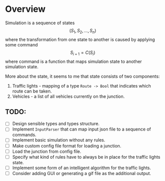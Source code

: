 # Overview
Simulation is a sequence of states  
$$
(S_1, S_2, \ldots, S_n)
$$
where the transformation from one state to another is caused by applying some command  
$$
S_{i+1} = C(S_i)
$$
where command is a function that maps simulation state to another simulation state.

More about the state, it seems to me that state consists of two components:
1. Traffic lights - mapping of a type `Route -> Bool` that indicates which route can be taken.
2. Vehicles - a list of all vehicles currently on the junction.



## TODO:
- [ ] Design sensible types and types structure.
- [ ] Implement `InputParser` that can map input json file to a sequence of commands.
- [ ] Implement basic simulation without any rules.
- [ ] Make custom config file format for loading a junction.
- [ ] Load the junction from config file.
- [ ] Specify what kind of rules have to always be in place for the traffic lights state.
- [ ] Implement some form of an intelligent algorithm for the traffic lights.
- [ ] Consider adding GUI or generating a gif file as the additional output.
